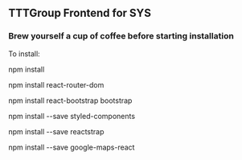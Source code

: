 ## TTTGroup Frontend for SYS

### Brew yourself a cup of coffee before starting installation

To install:

npm install

npm install react-router-dom

npm install react-bootstrap bootstrap

npm install --save styled-components

npm install --save reactstrap

npm install --save google-maps-react


